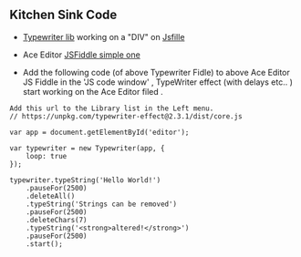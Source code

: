 
## Kitchen Sink Code

- [Typewriter lib](https://safi.me.uk/typewriterjs/) working on a "DIV" on [Jsfille](https://jsfiddle.net/mv612vrf/1702/?utm_source=website&utm_medium=embed&utm_campaign=mv612vrf)
- Ace Editor [JSFiddle simple one](http://jsfiddle.net/Yzj6G/)

- Add the following code (of above Typewriter Fidle) to above Ace Editor JS Fiddle in the 'JS code window' , TypeWriter effect (with delays etc.. ) start working on the Ace Editor filed .
```
Add this url to the Library list in the Left menu.
// https://unpkg.com/typewriter-effect@2.3.1/dist/core.js

var app = document.getElementById('editor');

var typewriter = new Typewriter(app, {
    loop: true
});

typewriter.typeString('Hello World!')
    .pauseFor(2500)
    .deleteAll()
    .typeString('Strings can be removed')
    .pauseFor(2500)
    .deleteChars(7)
    .typeString('<strong>altered!</strong>')
    .pauseFor(2500)
    .start();
```
